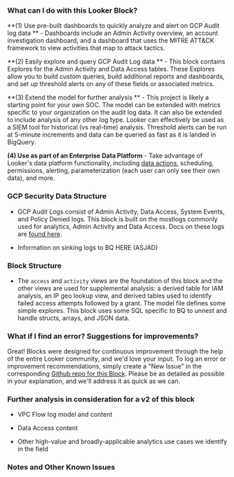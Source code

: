 ### What can I do with this Looker Block?
**(1) Use pre-built dashboards to quickly analyze and alert on GCP Audit log data ** - Dashboards include an Admin Activity overview, an account investigation dashboard, and a dashboard that uses the MITRE ATT&CK framework to view activities that map to attack tactics.

**(2) Easily explore and query GCP Audit Log data ** - This block contains Explores for the Admin Activity and Data Access tables. These Explores allow you to build custom queries, build additional reports and dashboards, and set up threshold alerts on any of these fields or associated metrics.

**(3) Extend the model for further analysis ** - This project is likely a starting point for your own SOC. The model can be extended with metrics specific to your organization on the audit log data. It can also be extended to include analysis of any other log type. Looker can effectively be used as a SIEM tool for historical (vs real-time) analysis. Threshold alerts can be run at 5-minute increments and data can be queried as fast as it is landed in BigQuery.

**(4) Use as part of an Enterprise Data Platform** - Take advantage of Looker's data platform functionality, including [data actions](https://looker.com/platform/actions), scheduling, permissions, alerting, parameterization (each user can only see their own data), and more.


### GCP Security Data Structure

* GCP Audit Logs consist of Admin Activity, Data Access, System Events, and Policy Denied logs. This block is built on the mostlogs commonly used for analytics, Admin Activity and Data Access. Docs on these logs are [found here](https://cloud.google.com/logging/docs/audit).

* Information on sinking logs to BQ HERE (ASJAD)


### Block Structure

* The ``access`` and ``activity`` views are the foundation of this block and the other views are used for supplemental analysis: a derived table for IAM analysis, an IP geo lookup view, and derived tables used to identify failed access attempts followed by a grant. The model file defines some simple explores. This block uses some SQL specific to BQ to unnest and handle structs, arrays, and JSON data.

### What if I find an error? Suggestions for improvements?

Great! Blocks were designed for continuous improvement through the help of the entire Looker community, and we'd love your input. To log an error or improvement recommendations, simply create a "New Issue" in the corresponding [Github repo for this Block](https://github.com/llooker/google_ga360/issues). Please be as detailed as possible in your explanation, and we'll address it as quick as we can.

### Further analysis in consideration for a v2 of this block

* VPC Flow log model and content

* Data Access content

* Other high-value and broadly-applicable analytics use cases we identify in the field

### Notes and Other Known Issues
